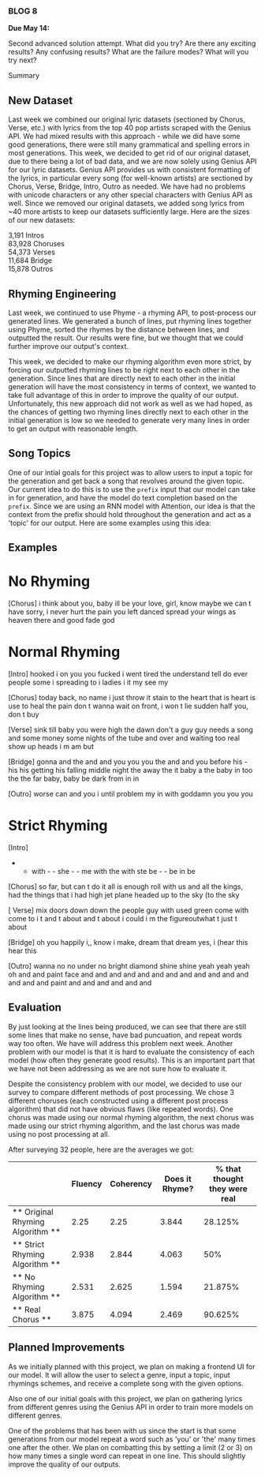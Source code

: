 ### BLOG 8 ###

**Due May 14:**  

Second advanced solution attempt. What did you try? Are there any exciting results? Any confusing results? What are the failure modes? What will you try next?

Summary

## New Dataset ##
Last week we combined our original lyric datasets (sectioned by Chorus, Verse, etc.) with lyrics from the top 40 pop artists scraped with the Genius API. We had mixed results with this approach - while we did have some good generations, there were still many grammatical and spelling errors in most generations. This week, we decided to get rid of our original dataset, due to there being a lot of bad data, and we are now solely using Genius API for our lyric datasets. Genius API provides us with consistent formatting of the lyrics, in particular every song (for well-known artists) are sectioned by Chorus, Verse, Bridge, Intro, Outro as needed. We have had no problems with unicode characters or any other special characters with Genius API as well. Since we removed our original datasets, we added song lyrics from ~40 more artists to keep our datasets sufficiently large. Here are the sizes of our new datasets:

3,191 Intros  
83,928 Choruses  
54,373 Verses  
11,684 Bridge  
15,878 Outros  

## Rhyming Engineering ##
Last week, we continued to use Phyme - a rhyming API, to post-process our generated lines. We generated a bunch of lines, put rhyming lines together using Phyme, sorted the rhymes by the distance between lines, and outputted the result. Our results were fine, but we thought that we could further improve our output's context.

This week, we decided to make our rhyming algorithm even more strict, by forcing our outputted rhyming lines to be right next to each other in the generation. Since lines that are directly next to each other in the initial generation will have the most consistency in terms of context, we wanted to take full advantage of this in order to improve the quality of our output. Unfortunately, this new approach did not work as well as we had hoped, as the chances of getting two rhyming lines directly next to each other in the initial generation is low so we needed to generate very many lines in order to get an output with reasonable length.

## Song Topics ##
One of our intial goals for this project was to allow users to input a topic for the generation and get back a song that revolves around the given topic. Our current idea to do this is to use the ```prefix``` input that our model can take in for generation, and have the model do text completion based on the ```prefix```. Since we are using an RNN model with Attention, our idea is that the context from the prefix should hold throughout the generation and act as a 'topic' for our output. Here are some examples using this idea:

## Examples ##

# No Rhyming #

\[Chorus\]
i think about you, baby
ill be your love, girl, know
maybe we can t have
sorry, i never hurt the pain you left danced
spread your wings as heaven there and good fade god

# Normal Rhyming #

\[Intro\]
hooked i on you you
fucked i went tired the understand tell do
ever people some i spreading to i
ladies i it my see my

\[Chorus\]
today back, no name
i just throw it stain to the heart that is heart is use to heal the pain
don t wanna wait on front, i won t lie
sudden half you, don t buy

\[Verse\]
sink till baby you were high the dawn
don't a guy guy needs a song
and some money some nights of the tube and over and waiting too real show up
heads i m am but

\[Bridge\]
gonna and the and and you you
you the and and you
before his - his his getting his falling
middle night the away the it baby a the baby in too the the far baby, baby be dark from in in

\[Outro\]
worse can
and you
i until problem my in with goddamn
you you you

# Strict Rhyming #

\[Intro\]
- - with - - she - - me with
the with
ste be - - be
in be

\[Chorus\]
so far, but can t do it all is enough
roll with us
and all the kings, had the things that i had high
jet plane headed up to the sky (to the sky  

\[ Verse\]
mix doors down down the people guy
with used green come with come to i
t and t about and t about
i could i m the figureoutwhat t just t about  

\[Bridge\]
oh you happily i,, know i
make, dream that dream yes, i
(hear this
hear this 

\[Outro\]
wanna no no under no
bright diamond shine shine yeah yeah yeah oh
and and
paint face and and and and and and and and and and and and and and and paint and and and and and and

## Evaluation ##

By just looking at the lines being produced, we can see that there are still some lines that make no sense, have bad puncuation, and repeat words way too often.  We have will address this problem next week. Another problem with our model is that it is hard to evaluate the consistency of each model (how often they generate good results).  This is an important part that we have not been addressing as we are not sure how to evaluate it. 

Despite the consistency problem with our model, we decided to use our survey to compare different methods of post processing.  We chose 3 different choruses (each constructed using a different post process algorithm) that did not have obvious flaws (like repeated words).  One chorus was made using our normal rhyming algorithm, the next chorus was made using our strict rhyming algorithm, and the last chorus was made using no post processing at all.

After surveying 32 people, here are the averages we got:

|               | Fluency       | Coherency  | Does it Rhyme? | % that thought they were real |
| ------------- |---------------| -----------| ---------------| ------------------------------|
| ** Original Rhyming Algorithm ** |2.25|2.25|3.844|28.125%|
| ** Strict Rhyming Algorithm **   |2.938|2.844|4.063|50%|
| ** No Rhyming Algorithm **       |2.531|2.625|1.594|21.875%|
| ** Real Chorus **                |3.875|4.094|2.469|90.625%|

## Planned Improvements ##
As we initially planned with this project, we plan on making a frontend UI for our model. It will allow the user to select a genre, input a topic, input rhymings schemes, and receive a complete song with the given options.

Also one of our initial goals with this project, we plan on gathering lyrics from different genres using the Genius API in order to train more models on different genres. 

One of the problems that has been with us since the start is that some generations from our model repeat a word such as 'you' or 'the' many times one after the other. We plan on combatting this by setting a limit (2 or 3) on how many times a single word can repeat in one line. This should slightly improve the quality of our outputs.
